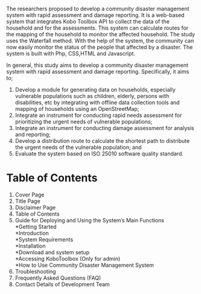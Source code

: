 

The researchers proposed to develop a community disaster management system with rapid assessment and damage reporting. It is a web-based system that integrates Kobo Toolbox API to collect the data of the household and for the assessments. This system can calculate routes for the mapping of the household to monitor the affected household. The study uses the Waterfall method. With the help of the system, the community can now easily monitor the status of the people that affected by a disaster. The system is  built with Php, CSS,HTML and Javascript.

In general, this study aims to develop a community disaster management system with rapid assessment and damage reporting. 
Specifically, it aims to; 
1.	Develop a module for generating data on households, especially vulnerable populations such as children, elderly, persons with disabilities, etc by integrating with offline data collection tools and mapping of households using an OpenStreetMap; 
2.	Integrate an instrument for conducting rapid needs assessment for prioritizing the urgent needs of vulnerable populations; 
3.	Integrate an instrument for conducting damage assessment for analysis and reporting; 
4.	Develop a distribution route to calculate the shortest path to distribute the urgent needs of the vulnerable population; and 
5.	Evaluate the system based on ISO 25010 software quality standard.

# Table of Contents

1. Cover Page												
2. Title Page												
3. Disclaimer Page											
4. Table of Contents											
5. Guide for Deploying and Using the System’s Main Functions    			
	*Getting Started										
	     *Introduction										
	     *System Requirements									
	     *Installation										
	     *Download and system setup								
	*Accessing KoboToolbox (Only for admin)						
	*How to Use  Community Disaster Management System
6. Troubleshooting											
7. Frequently Asked Questions (FAQ)								
8. Contact Details of Development Team
